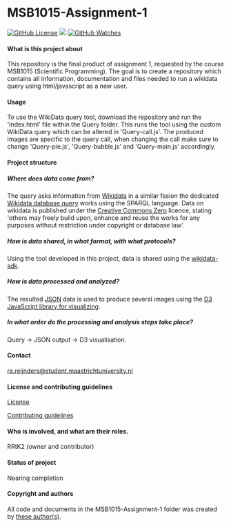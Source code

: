 # MSB1015-Assignment-1

[![GitHub License](https://img.shields.io/github/license/Rrtk2/MSB1015-Assignment-1)](https://github.com/Rrtk2/MSB1015-Assignment-1/blob/master/LICENSE.md) ![](https://img.shields.io/badge/Status-Nearing_completion-yellow) [![GitHub Watches](https://img.shields.io/github/watchers/Rrtk2/MSB1015-Assignment-1.svg?style=social&label=Watch&maxAge=2592000)](https://github.com/Rrtk2/MSB1015-Assignment-1/watchers) 


#### What is this project about
This repository is the final product of assignment 1, requested by the course MSB1015 (Scientific Programming). The goal is to create a repository which contains all information, documentation and files needed to run a wikidata query using html/javascript as a new user.

#### Usage
To use the WikiData query tool, download the repository and run the 'Index.html' file within the Query folder. This runs the tool using the custom WikiData query which can be altered in 'Query-call.js'. The produced images are specific to the query call, when changing the call make sure to change 'Query-pie.js', 'Query-bubble.js' and 'Query-main.js' accordingly. 

#### Project structure
##### Where does data come from?
The query asks information from [Wikidata](http://wikidata.org) in a similar fasion the dedicated [Wikidata database query](https://query.wikidata.org/) works using the SPARQL language. Data on wikidata is published under the [Creative Commons Zero](https://creativecommons.org/share-your-work/public-domain/cc0) licence, stating 'others may freely build upon, enhance and reuse the works for any purposes without restriction under copyright or database law'.

##### How is data shared, in what format, with what protocols?
Using the tool developed in this project, data is shared using the [wikidata-sdk](https://www.wikidata.org/w/api.php). 

##### How is data processed and analyzed?
The resulted [JSON](https://www.json.org/) data is used to produce several images using the [D3 JavaScript library for visualizing](https://d3js.org/). 

##### In what order do the processing and analysis steps take place?
Query -> JSON output -> D3 visualisation.

#### Contact
ra.reijnders@student.maastrichtuniversity.nl


#### License and contributing guidelines
[License](/LICENSE.md) 

[Contributing guidelines](/CONTRIBUTING.md) 


#### Who is involved, and what are their roles.
RRtK2 (owner and contributor)


#### Status of project
Nearing completion

#### Copyright and authors
All code and documents in the MSB1015-Assignment-1 folder was created by [these author(s)](/AUTHORS.md).
